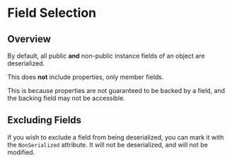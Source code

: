 # Field Selection

## Overview

By default, all public **and** non-public instance fields of an object are deserialized.

This does **not** include properties, only member fields.

This is because properties are not guaranteed to be backed by a field, and the backing field may not be accessible.

## Excluding Fields

If you wish to exclude a field from being deserialized, you can mark it with the `NonSerialized` attribute.
It will not be deserialized, and will not be modified.
